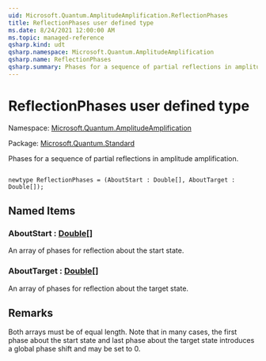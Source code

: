 ```yaml
---
uid: Microsoft.Quantum.AmplitudeAmplification.ReflectionPhases
title: ReflectionPhases user defined type
ms.date: 8/24/2021 12:00:00 AM
ms.topic: managed-reference
qsharp.kind: udt
qsharp.namespace: Microsoft.Quantum.AmplitudeAmplification
qsharp.name: ReflectionPhases
qsharp.summary: Phases for a sequence of partial reflections in amplitude amplification.
---
```


# ReflectionPhases user defined type

Namespace: [Microsoft.Quantum.AmplitudeAmplification](xref:Microsoft.Quantum.AmplitudeAmplification)

Package: [Microsoft.Quantum.Standard](https://nuget.org/packages/Microsoft.Quantum.Standard)


Phases for a sequence of partial reflections in amplitude amplification.

```qsharp

newtype ReflectionPhases = (AboutStart : Double[], AboutTarget : Double[]);
```



## Named Items

### AboutStart : [Double](xref:microsoft.quantum.qsharp.valueliterals#double-literals)[]

An array of phases for reflection about thestart state.
### AboutTarget : [Double](xref:microsoft.quantum.qsharp.valueliterals#double-literals)[]

An array of phases for reflectionabout the target state.

## Remarks

Both arrays must be of equal length. Note that in many cases, the first phase about the start state and last phase about the target state introduces a global phase shift and may be set to $0$.